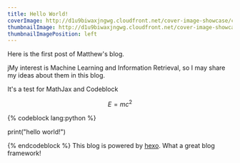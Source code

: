 ```yaml
---
title: Hello World!
coverImage: http://d1u9biwaxjngwg.cloudfront.net/cover-image-showcase/city.jpg
thumbnailImage: http://d1u9biwaxjngwg.cloudfront.net/cover-image-showcase/city-750.jpg
thumbnailImagePosition: left
---
```


Here is the first post of Matthew's blog.
<!-- more --> jMy interest is Machine Learning and Information Retrieval, so I may share my ideas about them in this blog.

It's a test for MathJax and Codeblock

$$E = mc^2$$

{% codeblock lang:python %}

print("hello world!")

{% endcodeblock %}
This blog is powered by [hexo](hexo.io). What a great blog framework! 


